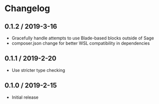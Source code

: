 # Changelog

## 0.1.2 / 2019-3-16

- Gracefully handle attempts to use Blade-based blocks outside of Sage
- composer.json change for better WSL compatibility in dependencies️

## 0.1.1 / 2019-2-20

- Use stricter type checking

## 0.1.0 / 2019-2-15

- Initial release
